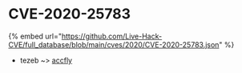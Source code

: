 # CVE-2020-25783
{% embed url="https://github.com/Live-Hack-CVE/full_database/blob/main/cves/2020/CVE-2020-25783.json" %}

* tezeb ~> [accfly](https://www.alice-snow.ru/2020/database/cve-2020-25783/accfly-tezeb)